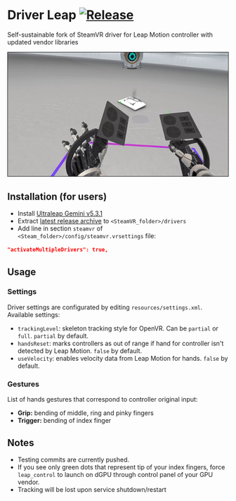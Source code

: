 # Driver Leap [![Release](http://img.shields.io/github/release/SDraw/driver_leap.svg)](../../releases/latest)
Self-sustainable fork of SteamVR driver for Leap Motion controller with updated vendor libraries

[![](./.github/img_01.png)](https://www.youtube.com/watch?v=RdGnCV2g_oE)
  
## Installation (for users)
* Install [Ultraleap Gemini v5.3.1](https://developer.leapmotion.com/tracking-software-download)
* Extract [latest release archive](../../releases/latest) to `<SteamVR_folder>/drivers`
* Add line in section `steamvr` of `<Steam_folder>/config/steamvr.vrsettings` file:
```JSON
"activateMultipleDrivers": true,
```

## Usage
### Settings
Driver settings are configurated by editing `resources/settings.xml`. Available settings:
* `trackingLevel`: skeleton tracking style for OpenVR. Can be `partial` or `full`. `partial` by default.
* `handsReset`: marks controllers as out of range if hand for controller isn't detected by Leap Motion. `false` by default.
* `useVelocity`: enables velocity data from Leap Motion for hands. `false` by default.

### Gestures
List of hands gestures that correspond to controller original input:
* **Grip:** bending of middle, ring and pinky fingers
* **Trigger:** bending of index finger

## Notes
* Testing commits are currently pushed.
* If you see only green dots that represent tip of your index fingers, force `leap_control` to launch on dGPU through control panel of your GPU vendor.
* Tracking will be lost upon service shutdown/restart
